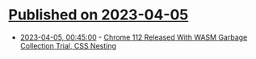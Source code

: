# [Published on 2023-04-05](index.md)

* [2023-04-05, 00:45:00](https://tech.slashdot.org/story/23/04/04/2128239/chrome-112-released-with-wasm-garbage-collection-trial-css-nesting?utm_source=rss1.0mainlinkanon&utm_medium=feed) - [Chrome 112 Released With WASM Garbage Collection Trial, CSS Nesting](https://tech.slashdot.org/story/23/04/04/2128239/chrome-112-released-with-wasm-garbage-collection-trial-css-nesting?utm_source=rss1.0mainlinkanon&utm_medium=feed)
